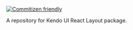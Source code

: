 [![Commitizen friendly](https://img.shields.io/badge/commitizen-friendly-brightgreen.svg)](http://commitizen.github.io/cz-cli/)

A repository for Kendo UI React Layout package.

